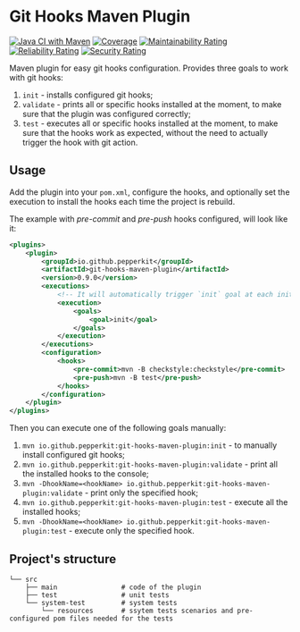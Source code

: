 # Git Hooks Maven Plugin
[![Java CI with Maven](https://github.com/pepperkit/git-hooks-maven-plugin/actions/workflows/maven.yml/badge.svg?branch=master)](https://github.com/pepperkit/git-hooks-maven-plugin/actions/workflows/maven.yml)
[![Coverage](https://sonarcloud.io/api/project_badges/measure?project=pepperkit_git-hooks-maven-plugin&metric=coverage)](https://sonarcloud.io/dashboard?id=pepperkit_git-hooks-maven-plugin)
[![Maintainability Rating](https://sonarcloud.io/api/project_badges/measure?project=pepperkit_git-hooks-maven-plugin&metric=sqale_rating)](https://sonarcloud.io/dashboard?id=pepperkit_git-hooks-maven-plugin)
[![Reliability Rating](https://sonarcloud.io/api/project_badges/measure?project=pepperkit_git-hooks-maven-plugin&metric=reliability_rating)](https://sonarcloud.io/dashboard?id=pepperkit_git-hooks-maven-plugin)
[![Security Rating](https://sonarcloud.io/api/project_badges/measure?project=pepperkit_git-hooks-maven-plugin&metric=security_rating)](https://sonarcloud.io/dashboard?id=pepperkit_git-hooks-maven-plugin)

Maven plugin for easy git hooks configuration. Provides three goals to work with git hooks:
1. `init` - installs configured git hooks;
2. `validate` - prints all or specific hooks installed at the moment, to make sure that the plugin was configured correctly;
3. `test` - executes all or specific hooks installed at the moment, to make sure that the hooks work as expected, 
   without the need to actually trigger the hook with git action.

## Usage
Add the plugin into your `pom.xml`, configure the hooks, and optionally set the execution to install the hooks each time
the project is rebuild.

The example with *pre-commit* and *pre-push* hooks configured, will look like it:
```xml
<plugins>
    <plugin>
        <groupId>io.github.pepperkit</groupId>
        <artifactId>git-hooks-maven-plugin</artifactId>
        <version>0.9.0</version>
        <executions>
            <!-- It will automatically trigger `init` goal at each initialize project maven phase. -->
            <execution>
                <goals>
                    <goal>init</goal>
                </goals>
            </execution>
        </executions>
        <configuration>
            <hooks>
                <pre-commit>mvn -B checkstyle:checkstyle</pre-commit>
                <pre-push>mvn -B test</pre-push>
            </hooks>
        </configuration>
    </plugin>
</plugins>
```

Then you can execute one of the following goals manually:
1. `mvn io.github.pepperkit:git-hooks-maven-plugin:init` - to manually install configured git hooks;
2. `mvn io.github.pepperkit:git-hooks-maven-plugin:validate` - print all the installed hooks to the console;
3. `mvn -DhookName=<hookName> io.github.pepperkit:git-hooks-maven-plugin:validate` - print only the specified hook;
4. `mvn io.github.pepperkit:git-hooks-maven-plugin:test` - execute all the installed hooks;
5. `mvn -DhookName=<hookName> io.github.pepperkit:git-hooks-maven-plugin:test` - execute only the specified hook.

## Project's structure
```
└── src
    ├── main                # code of the plugin
    ├── test                # unit tests
    └── system-test         # system tests
        └── resources       # ssytem tests scenarios and pre-configured pom files needed for the tests
```
